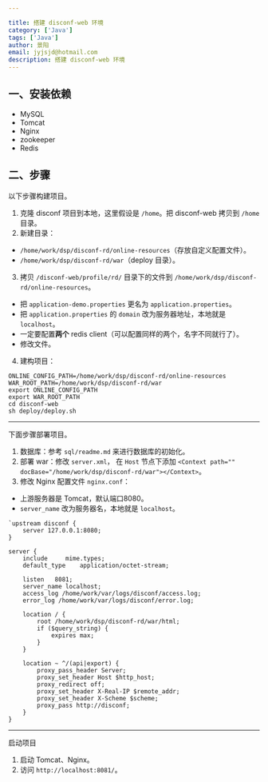 ```yaml
---

title: 搭建 disconf-web 环境
category: ['Java']
tags: ['Java']
author: 景阳
email: jyjsjd@hotmail.com
description: 搭建 disconf-web 环境
---
```


## 一、安装依赖
* MySQL
* Tomcat
* Nginx
* zookeeper
* Redis

## 二、步骤
以下步骤构建项目。

1. 克隆 disconf 项目到本地，这里假设是 `/home`。把 disconf-web 拷贝到 `/home` 目录。
2. 新建目录：
  * `/home/work/dsp/disconf-rd/online-resources`（存放自定义配置文件）。
  * `/home/work/dsp/disconf-rd/war`（deploy 目录）。
3. 拷贝 `/disconf-web/profile/rd/` 目录下的文件到 `/home/work/dsp/disconf-rd/online-resources`。
  * 把 `application-demo.properties` 更名为 `application.properties`。
  * 把 `application.properties` 的 `domain` 改为服务器地址，本地就是 `localhost`。
  * 一定要配置**两个** redis client（可以配置同样的两个，名字不同就行了）。
  * 修改文件。
4. 建构项目：

  ```shell
  ONLINE_CONFIG_PATH=/home/work/dsp/disconf-rd/online-resources
  WAR_ROOT_PATH=/home/work/dsp/disconf-rd/war
  export ONLINE_CONFIG_PATH
  export WAR_ROOT_PATH
  cd disconf-web
  sh deploy/deploy.sh
  ```

-----

下面步骤部署项目。

1. 数据库：参考 `sql/readme.md` 来进行数据库的初始化。
2. 部署 war：修改 `server.xml`， 在 `Host` 节点下添加 `<Context path="" docBase="/home/work/dsp/disconf-rd/war"></Context>`。
3. 修改 Nginx 配置文件 `nginx.conf`：
  * 上游服务器是 Tomcat，默认端口8080。
  * `server_name` 改为服务器名，本地就是 `localhost`。

  ```
  `upstream disconf {
      server 127.0.0.1:8080;
  }

  server {
      include     mime.types;
      default_type    application/octet-stream;

      listen   8081;
      server_name localhost;
      access_log /home/work/var/logs/disconf/access.log;
      error_log /home/work/var/logs/disconf/error.log;

      location / {
          root /home/work/dsp/disconf-rd/war/html;
          if ($query_string) {
              expires max;
          }
      }

      location ~ ^/(api|export) {
          proxy_pass_header Server;
          proxy_set_header Host $http_host;
          proxy_redirect off;
          proxy_set_header X-Real-IP $remote_addr;
          proxy_set_header X-Scheme $scheme;
          proxy_pass http://disconf;
      }
  }
  ```

-----
启动项目

1. 启动 Tomcat、Nginx。
2. 访问 `http://localhost:8081/`。
